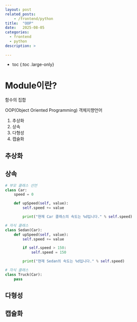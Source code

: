 ```yaml
---
layout: post
related_posts:
    - /frontend/python
title:  "OOP"
date:   2025-08-05
categories:
  - frontend
  - python
description: >
  
---
```

* toc
{:toc .large-only}

# Module이란?
함수의 집합

OOP(Object Oriented Programming) 객체지향언어
1. 추상화
2. 상속
3. 다형성
4. 캡슐화

## 추상화

## 상속
```python
# 부모 클래스 선언
class Car:
    speed = 0

    def upSpeed(self, value):
        self.speed += value

        print("현재 Car 클래스의 속도는 %d입니다." % self.speed)

# 자식 클래스
class Sedan(Car):
    def upSpeed(self, value):
        self.speed += value

        if self.speed > 150:
            self.speed = 150

        print("현재 Sedan의 속도는 %d입니다." % self.speed)

# 자식 클래스
class Truck(Car):
    pass
```
## 다형성

## 캡슐화






